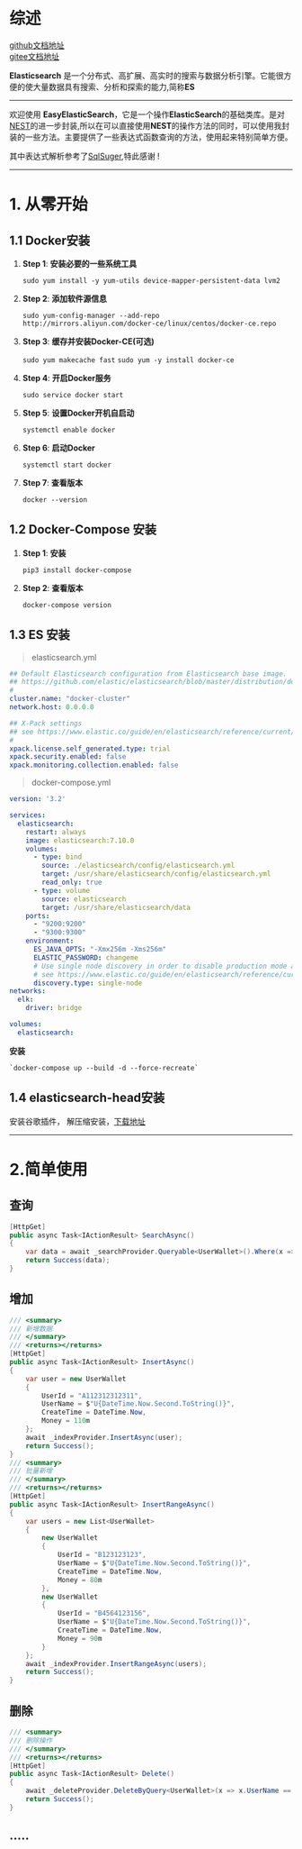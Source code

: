  # 综述

 
 [github文档地址](https://wmchuang.github.io/EasyElasticSearch/#/)  
 [gitee文档地址](http://crole.gitee.io/easyelasticsearch/#/)

**Elasticsearch** 是一个分布式、高扩展、高实时的搜索与数据分析引擎。它能很方便的使大量数据具有搜索、分析和探索的能力,简称**ES**

----------

欢迎使用 **EasyElasticSearch**，它是一个操作**ElasticSearch**的基础类库。是对[NEST](https://github.com/elastic/elasticsearch-net)的进一步封装,所以在可以直接使用**NEST**的操作方法的同时，可以使用我封装的一些方法。主要提供了一些表达式函数查询的方法，使用起来特别简单方便。

其中表达式解析参考了[SqlSuger](https://github.com/sunkaixuan),特此感谢 !

* * *

# 1. 从零开始

## 1.1 Docker安装
1. **Step 1**: __安装必要的一些系统工具__
    
    `sudo yum install -y yum-utils device-mapper-persistent-data lvm2`
2. **Step 2**: __添加软件源信息__
    
    `sudo yum-config-manager --add-repo http://mirrors.aliyun.com/docker-ce/linux/centos/docker-ce.repo`
3. **Step 3**: __缓存并安装Docker-CE(可选)__
    
    `sudo yum makecache fast`
    `sudo yum -y install docker-ce`
4. **Step 4**: __开启Docker服务__
    
    `sudo service docker start`
5. **Step 5**: __设置Docker开机自启动__
    
    `systemctl enable docker`
6. **Step 6**: __启动Docker__
    
    `systemctl start docker`
7. **Step 7**: __查看版本__
    
    `docker --version`

## 1.2 Docker-Compose 安装
1. **Step 1**: __安装__
    
    `pip3 install docker-compose`
2. **Step 2**: __查看版本__
    
    `docker-compose version`

## 1.3 ES 安装
> elasticsearch.yml
```yaml
## Default Elasticsearch configuration from Elasticsearch base image.
## https://github.com/elastic/elasticsearch/blob/master/distribution/docker/src/docker/config/elasticsearch.yml
#
cluster.name: "docker-cluster"
network.host: 0.0.0.0

## X-Pack settings
## see https://www.elastic.co/guide/en/elasticsearch/reference/current/setup-xpack.html
#
xpack.license.self_generated.type: trial
xpack.security.enabled: false
xpack.monitoring.collection.enabled: false

```
> docker-compose.yml
```yaml
version: '3.2'

services:
  elasticsearch:
    restart: always
    image: elasticsearch:7.10.0
    volumes:
      - type: bind
        source: ./elasticsearch/config/elasticsearch.yml
        target: /usr/share/elasticsearch/config/elasticsearch.yml
        read_only: true
      - type: volume
        source: elasticsearch
        target: /usr/share/elasticsearch/data
    ports:
      - "9200:9200"
      - "9300:9300"
    environment:
      ES_JAVA_OPTS: "-Xmx256m -Xms256m"
      ELASTIC_PASSWORD: changeme
      # Use single node discovery in order to disable production mode and avoid bootstrap checks
      # see https://www.elastic.co/guide/en/elasticsearch/reference/current/bootstrap-checks.html
      discovery.type: single-node
networks:
  elk:
    driver: bridge

volumes:
  elasticsearch:
```

**安装**

    `docker-compose up --build -d --force-recreate`


## 1.4 elasticsearch-head安装
安装谷歌插件， 解压缩安装，[下载地址](https://github.com/wmchuang/google-/blob/master/extension_0_1_3.crx)

* * *
# 2.简单使用

## 查询
```csharp
[HttpGet]
public async Task<IActionResult> SearchAsync()
{
    var data = await _searchProvider.Queryable<UserWallet>().Where(x => x.UserName.Contains("5")).ToListAsync();
    return Success(data);
}
```


## 增加
```csharp
/// <summary>
/// 新增数据
/// </summary>
/// <returns></returns>
[HttpGet]
public async Task<IActionResult> InsertAsync()
{
    var user = new UserWallet
    {
        UserId = "A112312312311",
        UserName = $"U{DateTime.Now.Second.ToString()}",
        CreateTime = DateTime.Now,
        Money = 110m
    };
    await _indexProvider.InsertAsync(user);
    return Success();
}
/// <summary>
/// 批量新增
/// </summary>
/// <returns></returns>
[HttpGet]
public async Task<IActionResult> InsertRangeAsync()
{
    var users = new List<UserWallet>
    {
        new UserWallet
        {
            UserId = "B123123123",
            UserName = $"U{DateTime.Now.Second.ToString()}",
            CreateTime = DateTime.Now,
            Money = 80m
        },
        new UserWallet
        {
            UserId = "B4564123156",
            UserName = $"U{DateTime.Now.Second.ToString()}",
            CreateTime = DateTime.Now,
            Money = 90m
        }
    };
    await _indexProvider.InsertRangeAsync(users);
    return Success();
}
```
## 删除
```csharp
/// <summary>
/// 删除操作
/// </summary>
/// <returns></returns>
[HttpGet]
public async Task<IActionResult> Delete()
{
    await _deleteProvider.DeleteByQuery<UserWallet>(x => x.UserName == "U44" || x.UserName == "U26");
    return Success();
}
```
## .....


